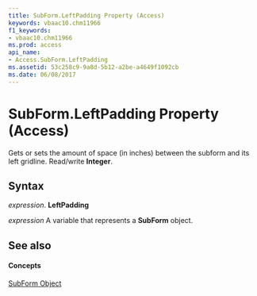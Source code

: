 ```yaml
---
title: SubForm.LeftPadding Property (Access)
keywords: vbaac10.chm11966
f1_keywords:
- vbaac10.chm11966
ms.prod: access
api_name:
- Access.SubForm.LeftPadding
ms.assetid: 53c258c9-9a8d-5b12-a2be-a4649f1092cb
ms.date: 06/08/2017
---
```



# SubForm.LeftPadding Property (Access)

Gets or sets the amount of space (in inches) between the subform and its left gridline. Read/write **Integer**.


## Syntax

 _expression_. **LeftPadding**

 _expression_ A variable that represents a **SubForm** object.


## See also


#### Concepts


[SubForm Object](subform-object-access.md)

